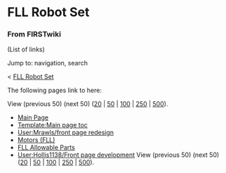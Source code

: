 

# FLL Robot Set

### From FIRSTwiki

(List of links)

Jump to: navigation, search

&lt; [FLL Robot Set](/index.php?title=FLL_Robot_Set&redirect=no "FLL Robot
Set" )  

The following pages link to here:

View (previous 50) (next 50)
([20](/index.php?title=Special:Whatlinkshere/FLL_Robot_Set&limit=20&from=0
"Special:Whatlinkshere/FLL Robot Set" ) |
[50](/index.php?title=Special:Whatlinkshere/FLL_Robot_Set&limit=50&from=0
"Special:Whatlinkshere/FLL Robot Set" ) |
[100](/index.php?title=Special:Whatlinkshere/FLL_Robot_Set&limit=100&from=0
"Special:Whatlinkshere/FLL Robot Set" ) |
[250](/index.php?title=Special:Whatlinkshere/FLL_Robot_Set&limit=250&from=0
"Special:Whatlinkshere/FLL Robot Set" ) |
[500](/index.php?title=Special:Whatlinkshere/FLL_Robot_Set&limit=500&from=0
"Special:Whatlinkshere/FLL Robot Set" )).

  * [Main Page](Main_Page "Main Page" )
  * [Template:Main page toc](Template:Main_page_toc "Template:Main page toc" )
  * [User:Mrawls/front page redesign](User:Mrawls/front_page_redesign "User:Mrawls/front page redesign" )
  * [Motors (FLL)](Motors_%28FLL%29 "Motors \(FLL\)" )
  * [FLL Allowable Parts](FLL_Allowable_Parts "FLL Allowable Parts" )
  * [User:Hollis1138/Front page development](User:Hollis1138/Front_page_development "User:Hollis1138/Front page development" )
View (previous 50) (next 50)
([20](/index.php?title=Special:Whatlinkshere/FLL_Robot_Set&limit=20&from=0
"Special:Whatlinkshere/FLL Robot Set" ) |
[50](/index.php?title=Special:Whatlinkshere/FLL_Robot_Set&limit=50&from=0
"Special:Whatlinkshere/FLL Robot Set" ) |
[100](/index.php?title=Special:Whatlinkshere/FLL_Robot_Set&limit=100&from=0
"Special:Whatlinkshere/FLL Robot Set" ) |
[250](/index.php?title=Special:Whatlinkshere/FLL_Robot_Set&limit=250&from=0
"Special:Whatlinkshere/FLL Robot Set" ) |
[500](/index.php?title=Special:Whatlinkshere/FLL_Robot_Set&limit=500&from=0
"Special:Whatlinkshere/FLL Robot Set" )).

